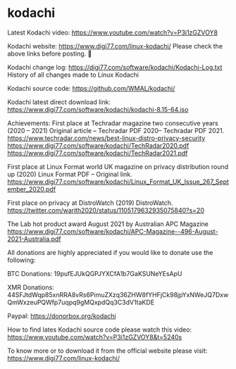 # kodachi

Latest Kodachi video:
https://www.youtube.com/watch?v=P3i1zGZVOY8

Kodachi website: https://www.digi77.com/linux-kodachi/ 
Please check the above links before posting. 🤖 

Kodachi change log: https://digi77.com/software/kodachi/Kodachi-Log.txt
History of all changes made to Linux Kodachi

Kodachi source code:
https://github.com/WMAL/kodachi/

Kodachi latest direct download link:
https://www.digi77.com/software/kodachi/kodachi-8.15-64.iso


Achievements:
First place at Techradar magazine two consecutive years (2020 – 2021) Original article – Techradar PDF 2020– Techradar PDF 2021.
https://www.techradar.com/news/best-linux-distro-privacy-security
https://www.digi77.com/software/kodachi/TechRadar2020.pdf
https://www.digi77.com/software/kodachi/TechRadar2021.pdf

First place at Linux Format world UK magazine on privacy distribution round up (2020) Linux Format PDF – Original link.
https://www.digi77.com/software/kodachi/Linux_Format_UK_Issue_267_September_2020.pdf

First place on privacy at DistroWatch (2019) DistroWatch.
https://twitter.com/warith2020/status/1105179632935075840?s=20

The Lab hot product award August 2021 by Australian APC Magazine
https://www.digi77.com/software/kodachi/APC-Magazine--496-August-2021-Australia.pdf

All donations are highly appreciated if you would like to donate use the following:

BTC Donations: 
19pufEJUkQGPJYXCfA1b7GaKSUNeYEsApU

XMR Donations:
44SFJtdWqp85xnRRA8vRs6PimuZXzq36ZHW8fYHFjCk98jpYxNWeJQ7DxwQmWxzeuPQWfp7uqpq9gMQxpdQq3C3dV1taKDE

Paypal:
https://donorbox.org/kodachi

How to find lates Kodachi source code please watch this video:
https://www.youtube.com/watch?v=P3i1zGZVOY8&t=5240s


To know more or to download it from the official website please visit:
https://www.digi77.com/linux-kodachi/


 
